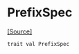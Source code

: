 # PrefixSpec
<span class="source-link">[[Source]](src/format/prefix_spec.md#L1)</span>
```pony
trait val PrefixSpec
```

